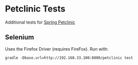 # Petclinic Tests

Additional tests for [Spring Petclinic](https://github.com/Diabol/spring-petclinic)

## Selenium

Uses the Firefox Driver (requires FireFox).
Run with:
```
gradle -Dbase.url=http://192.168.33.100:8080/petclinic test
```
